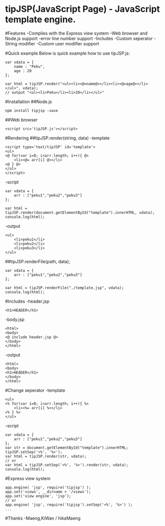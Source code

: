 tipJSP(JavaScript Page) - JavaScript template engine.
======

#Features
-Complies with the Express view system
-Web browser and Node.js support
-error line number support
-Includes
-Custom seperator
-String modifier
-Custom user modifier support

#Quick example
Below is quick example how to use tipJSP.js:
```
var vdata = {
	name : "Peku",
	age : 20
};

var html = tipJSP.render("<ul><li><@=name@></li><li><@=age@></li></ul>", vdata);
// output "<ul><li>Peku</li><li>20</li></ul>"
```

#Installation
##Node.js
```
npm install tipjsp -save
```
##Web browser
```
<script src='tipJSP.js'></script>
```
#Rendering
##tipJSP.render(string, data)
-template
```
<script type='text/tipJSP' id='template'>
<ul>
<@ for(var i=0; i<arr.length; i++){ @>
	<li><@= arr[i] @></li>
<@ } @>
</ul>
</script>
```
-script
```
var vdata = {
	arr : ["peku1","peku2","peku3"]
};

var html = tipJSP.render(document.getElementById("template").innerHTML, vdata);
console.log(html);
```
-output
```
<ul>
	<li>peku1</li>
	<li>peku2</li>
	<li>peku3</li>
</ul>
```
##tipJSP.renderFile(path, data);
```
var vdata = {
	arr : ["peku1","peku2","peku3"]
};

var html = tipJSP.renderFile("./template.jsp", vdata);
console.log(html);
```

#Includes
-header.jsp
```
<h1>HEADER</h1>
```
-body.jsp
```
<html>
<body>
<@ include header.jsp @>
</body>
</html>
```
-output
```
<html>
<body>
<h1>HEADER</h1>
</body>
</html>
```
#Change seperator
-template
```
<ul>
<% for(var i=0; i<arr.length; i++){ %>
	<li><%= arr[i] %></li>
<% } %>
</ul>
```
-script
```
var vdata = {
	arr : ["peku1","peku2","peku3"]
};
var str = document.getElementById("template").innerHTML;
tipJSP.setSep('<%', '%>');
var html = tipJSP.render(str, vdata);
// or
var html = tipJSP.setSep('<%', '%>').render(str, vdata);
console.log(html);
```

#Express view system
```
app.engine( 'jsp', require('tipjsp') );
app.set('views', __dirname + '/views');
app.set('view engine', 'jsp');
// or
app.engine( 'jsp', require('tipjsp').setSep('<%', '%>') );
...
```

#Thanks
-Maeng,KiWan / hikaMaeng
